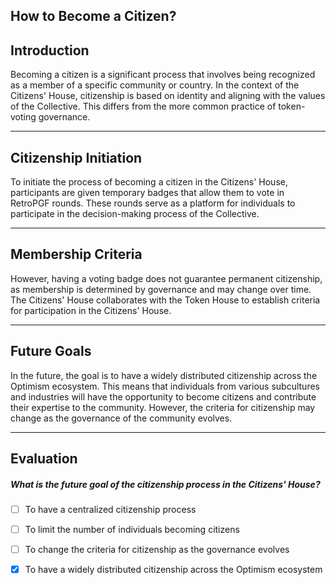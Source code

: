 ## How to Become a Citizen?


## Introduction

Becoming a citizen is a significant process that involves being recognized as a member of a specific community or country. In the context of the Citizens' House, citizenship is based on identity and aligning with the values of the Collective. This differs from the more common practice of token-voting governance.

    


---
## Citizenship Initiation

To initiate the process of becoming a citizen in the Citizens' House, participants are given temporary badges that allow them to vote in RetroPGF rounds. These rounds serve as a platform for individuals to participate in the decision-making process of the Collective.

    


---
## Membership Criteria

However, having a voting badge does not guarantee permanent citizenship, as membership is determined by governance and may change over time. The Citizens' House collaborates with the Token House to establish criteria for participation in the Citizens' House.

    


---
## Future Goals

In the future, the goal is to have a widely distributed citizenship across the Optimism ecosystem. This means that individuals from various subcultures and industries will have the opportunity to become citizens and contribute their expertise to the community. However, the criteria for citizenship may change as the governance of the community evolves.

    


---
## Evaluation





##### What is the future goal of the citizenship process in the Citizens' House?  
     
- [ ]  To have a centralized citizenship process
- [ ]  To limit the number of individuals becoming citizens
- [ ]  To change the criteria for citizenship as the governance evolves
- [x]  To have a widely distributed citizenship across the Optimism ecosystem

    
   